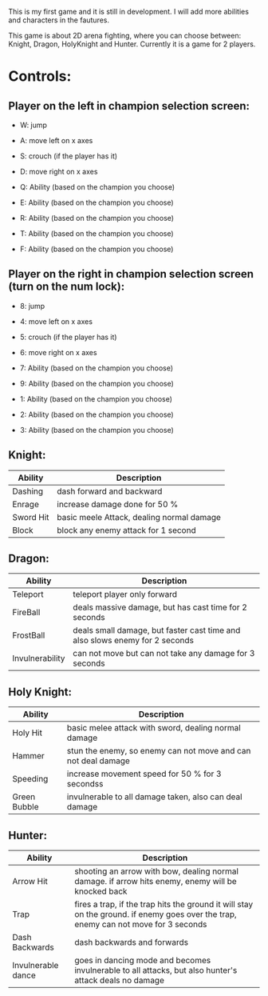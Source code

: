 This is my first game and it is still in development. I will add more abilities and characters in the fautures.

This game is about 2D arena fighting, where you can choose between: Knight, Dragon, HolyKnight and Hunter. Currently it is a game for 2 players.


# Controls:

## Player on the left in champion selection screen:

- W: jump
- A: move left on x axes
- S: crouch (if the player has it)
- D: move right on x axes

- Q: Ability (based on the champion you choose)
- E: Ability (based on the champion you choose)
- R: Ability (based on the champion you choose)
- T: Ability (based on the champion you choose)
- F: Ability (based on the champion you choose)



## Player on the right in champion  selection screen (turn on the num lock):

- 8: jump
- 4: move left on x axes
- 5: crouch (if the player has it)
- 6: move right on x axes

- 7: Ability (based on the champion you choose)
- 9: Ability (based on the champion you choose)
- 1: Ability (based on the champion you choose)
- 2: Ability (based on the champion you choose)
- 3: Ability (based on the champion you choose)

## Knight:

| Ability | Description |
| ------ | ------ |
| Dashing | dash forward and backward |
| Enrage | increase damage done for 50 % |
| Sword Hit | basic meele Attack, dealing normal damage |
| Block | block any enemy attack for 1 second |

## Dragon:

| Ability | Description |
| ------ | ------ |
| Teleport | teleport player only forward |
| FireBall | deals massive damage, but has cast time for 2 seconds |
| FrostBall | deals small damage, but faster cast time and also slows enemy for 2 seconds |
| Invulnerability |  can not move but can not take any damage for 3 seconds |

## Holy Knight:

| Ability | Description |
| ------ | ------ |
| Holy Hit | basic melee attack with sword, dealing normal damage |
| Hammer | stun the enemy, so enemy can not move and can not deal damage |
| Speeding | increase movement speed for 50 % for 3 secondss |
| Green Bubble | invulnerable to all damage taken, also can deal damage |

## Hunter:

| Ability | Description |
| ------ | ------ |
| Arrow Hit | shooting an arrow with bow, dealing normal damage. if arrow hits enemy, enemy will be knocked back |
| Trap | fires a trap, if the trap hits the ground it will stay on the ground. if enemy goes over the trap, enemy can not move for 3 seconds |
| Dash Backwards | dash backwards and forwards |
| Invulnerable dance | goes in dancing mode and becomes invulnerable to all attacks, but also hunter's attack deals no damage |
